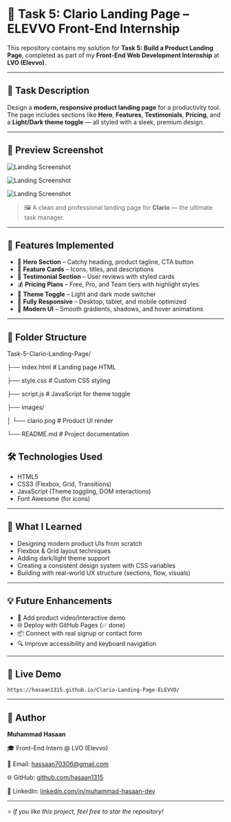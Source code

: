 # 📝 Task 5: Clario Landing Page – ELEVVO Front-End Internship

This repository contains my solution for **Task 5: Build a Product Landing Page**, completed as part of my **Front-End Web Development Internship** at **LVO (Elevvo)**.

---

## 📌 Task Description

Design a **modern, responsive product landing page** for a productivity tool.  
The page includes sections like **Hero**, **Features**, **Testimonials**, **Pricing**, and a **Light/Dark theme toggle** — all styled with a sleek, premium design.

---

## 📸 Preview Screenshot

![Landing Screenshot](https://i.postimg.cc/Jz7hPy8D/image.png)

![Landing Screenshot](https://i.postimg.cc/hjm4fTLw/image.png)

![Landing Screenshot](https://i.postimg.cc/RhQMTmbL/image.png)

> 🖼️ A clean and professional landing page for **Clario** — the ultimate task manager.

---

## 🚀 Features Implemented

- 🎯 **Hero Section** – Catchy heading, product tagline, CTA button
- 🔧 **Feature Cards** – Icons, titles, and descriptions
- 💬 **Testimonial Section** – User reviews with styled cards
- 💰 **Pricing Plans** – Free, Pro, and Team tiers with highlight styles
- 🌙 **Theme Toggle** – Light and dark mode switcher
- 📱 **Fully Responsive** – Desktop, tablet, and mobile optimized
- 🎨 **Modern UI** – Smooth gradients, shadows, and hover animations

---

## 📁 Folder Structure

Task-5-Clario-Landing-Page/

├── index.html # Landing page HTML

├── style.css # Custom CSS styling

├── script.js # JavaScript for theme toggle

├── images/

│ └── clario.png # Product UI render

└── README.md # Project documentation


## 🛠️ Technologies Used

- HTML5  
- CSS3 (Flexbox, Grid, Transitions)  
- JavaScript (Theme toggling, DOM interactions)  
- Font Awesome (for icons)  

---

## 🧠 What I Learned

- Designing modern product UIs from scratch  
- Flexbox & Grid layout techniques  
- Adding dark/light theme support  
- Creating a consistent design system with CSS variables  
- Building with real-world UX structure (sections, flow, visuals)

---

## 💡 Future Enhancements

- 🧩 Add product video/interactive demo  
- 🌐 Deploy with GitHub Pages (✅ done)  
- 📦 Connect with real signup or contact form  
- 🔍 Improve accessibility and keyboard navigation  

---

## 🔗 Live Demo 

`https://hasaan1315.github.io/Clario-Landing-Page-ELEVVO/`

---

## 👤 Author

**Muhammad Hasaan**  

🎓 Front-End Intern @ LVO (Elevvo)  

📧 Email: hassaan70306@gmail.com  

🌐 GitHub: [github.com/hasaan1315](https://github.com/hasaan1315)  

💼 LinkedIn: [linkedin.com/in/muhammad-hasaan-dev](https://linkedin.com/in/muhammad-hasaan-dev)

---

⭐ _If you like this project, feel free to star the repository!_
